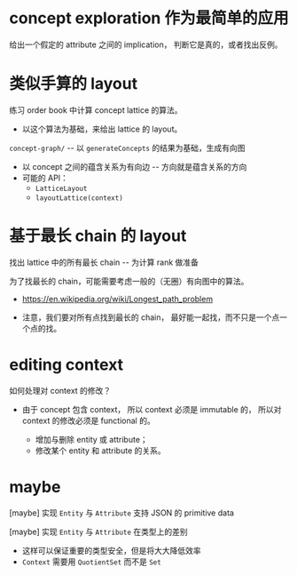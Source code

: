 # concept exploration 作为最简单的应用

给出一个假定的 attribute 之间的 implication，
判断它是真的，或者找出反例。

# 类似手算的 layout

练习 order book 中计算 concept lattice 的算法。

- 以这个算法为基础，来给出 lattice 的 layout。

`concept-graph/` -- 以 `generateConcepts` 的结果为基础，生成有向图

- 以 concept 之间的蕴含关系为有向边 -- 方向就是蕴含关系的方向
- 可能的 API：
  - `LatticeLayout`
  - `layoutLattice(context)`

# 基于最长 chain 的 layout

找出 lattice 中的所有最长 chain -- 为计算 rank 做准备

为了找最长的 chain，可能需要考虑一般的（无圈）有向图中的算法。

- https://en.wikipedia.org/wiki/Longest_path_problem

- 注意，我们要对所有点找到最长的 chain，
  最好能一起找，而不只是一个点一个点的找。

# editing context

如何处理对 context 的修改？

- 由于 concept 包含 context，
  所以 context 必须是 immutable 的，
  所以对 context 的修改必须是 functional 的。

  - 增加与删除 entity 或 attribute；
  - 修改某个 entity 和 attribute 的关系。

# maybe

[maybe] 实现 `Entity` 与 `Attribute` 支持 JSON 的 primitive data

[maybe] 实现 `Entity` 与 `Attribute` 在类型上的差别

- 这样可以保证重要的类型安全，但是将大大降低效率
- `Context` 需要用 `QuotientSet` 而不是 `Set`
